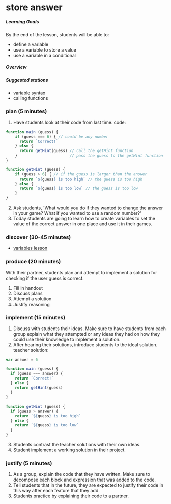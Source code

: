 # store answer

##### Learning Goals
By the end of the lesson, students will be able to:
  - define a variable
  - use a variable to store a value
  - use a variable in a conditional

##### Overview


##### Suggested stations
- variable syntax
- calling functions

### plan (5 minutes)
1. Have students look at their code from last time.
  code:
  ```js
  function main (guess) {
      if (guess === 6) { // could be any number
        return `Correct!`
      } else {
        return getHint(guess) // call the getHint function
      }                       // pass the guess to the getHint function
  }

  function getHint (guess) {
      if (guess > 6) { // if the guess is larger than the answer
        return `${guess} is too high` // the guess is too high
      } else {
        return `${guess} is too low` // the guess is too low
      }
  }
  ```
2. Ask students, 'What would you do if they wanted to change the answer in your game? What if you wanted to use a random number?'
3. Today students are going to learn how to create variables to set the value of the correct answer in one place and use it in their games.

### discover (30-45 minutes)
- [variables lesson](concepts/variables.md)

### produce (20 minutes)
With their partner, students plan and attempt to implement a solution for checking if the user guess is correct.

1. Fill in handout
2. Discuss plans
3. Attempt a solution
4. Justify reasoning

### implement (15 minutes)
1. Discuss with students their ideas. Make sure to have students from each group explain what they attempted or any ideas they had on how they could use their knowledge to implement a solution.
2. After hearing their solutions, introduce students to the ideal solution.
  teacher solution:

  ```js
  var answer = 6

  function main (guess) {
    if (guess === answer) {
      return `Correct!`
    } else {
      return getHint(guess)
    }
  }

  function getHint (guess) {
    if (guess > answer) {
      return `${guess} is too high`
    } else {
      return `${guess} is too low`
    }
  }
  ```
3. Students contrast the teacher solutions with their own ideas.
4. Student implement a working solution in their project.

### justify (5 minutes)
1. As a group, explain the code that they have written. Make sure to decompose each block and expression that was added to the code.
2. Tell students that in the future, they are expected to justify their code in this way after each feature that they add.
3. Students practice by explaining their code to a partner.
